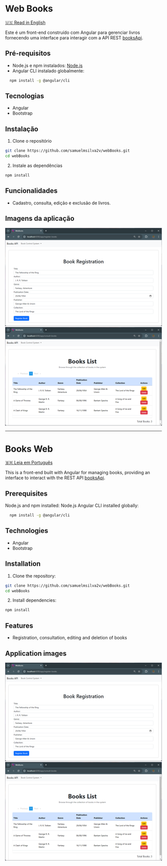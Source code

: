 # Web Books
[🇺🇸 Read in English](#books-web)

Este é um front-end construído com Angular para gerenciar livros fornecendo uma interface para interagir com a API REST [booksApi](https://github.com/samuelmsilva2v/booksApi).

## Pré-requisitos
- Node.js e npm instalados: [Node.js](https://nodejs.org/)
- Angular CLI instalado globalmente:
```bash
  npm install -g @angular/cli
```

## Tecnologias
* Angular
* Bootstrap

## Instalação
1. Clone o repositório
```bash
git clone https://github.com/samuelmsilva2v/webBooks.git
cd webBooks
```
2. Instale as dependências
```bash
npm install
```

## Funcionalidades
* Cadastro, consulta, edição e exclusão de livros.

## Imagens da aplicação
![Register a book](https://github.com/samuelmsilva2v/assets/blob/main/webBooks/Captura%20de%20tela%202025-01-11%20170527.png)
![Consult books](https://github.com/samuelmsilva2v/assets/blob/main/webBooks/Captura%20de%20tela%202025-01-11%20170902.png)

---

# Books Web
[🇧🇷 Leia em Português](#web-books)

This is a front-end built with Angular for managing books, providing an interface to interact with the REST API [booksApi](https://github.com/samuelmsilva2v/booksApi).

## Prerequisites
Node.js and npm installed: Node.js
Angular CLI installed globally:
```bash
  npm install -g @angular/cli
```

## Technologies
* Angular
* Bootstrap

## Installation

1. Clone the repository:
```bash
git clone https://github.com/samuelmsilva2v/webBooks.git
cd webBooks
```

2. Install dependencies:
```bash
npm install
```

## Features
* Registration, consultation, editing and deletion of books

## Application images
![Register a book](https://github.com/samuelmsilva2v/assets/blob/main/webBooks/Captura%20de%20tela%202025-01-11%20170527.png)
![Consult books](https://github.com/samuelmsilva2v/assets/blob/main/webBooks/Captura%20de%20tela%202025-01-11%20170902.png)
